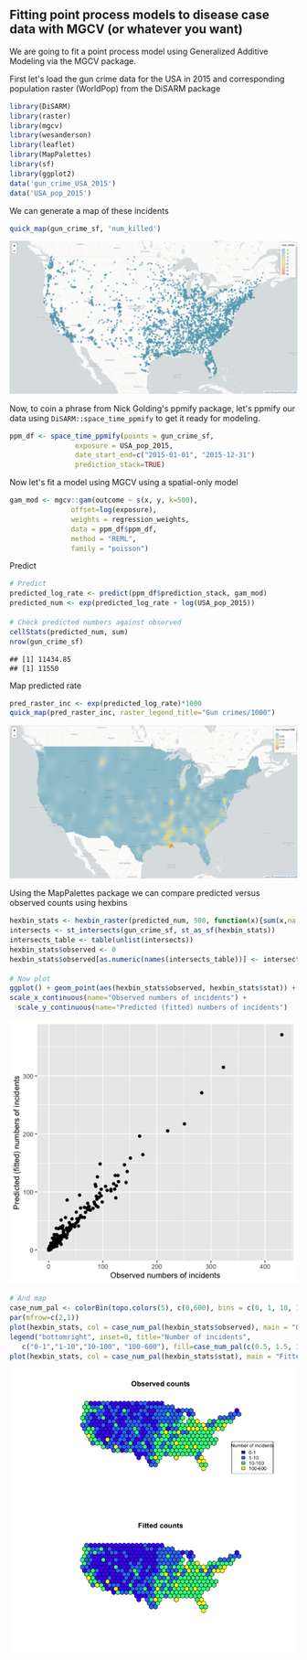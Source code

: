 ## Fitting point process models to disease case data with MGCV (or whatever you want)
We are going to fit a point process model using Generalized Additive Modeling via the MGCV package. 

First let's load the gun crime data for the USA in 2015 and corresponding population raster (WorldPop) from the DiSARM package


```r
library(DiSARM)
library(raster)
library(mgcv)
library(wesanderson)
library(leaflet)
library(MapPalettes)
library(sf)
library(ggplot2)
data('gun_crime_USA_2015')
data('USA_pop_2015')
```

We can generate a map of these incidents
```r
quick_map(gun_crime_sf, 'num_killed')
```

![](gun_crime_mgcv_files/figure-gfm/map_crimes-1.png)<!-- -->

Now, to coin a phrase from Nick Golding's ppmify package, let's ppmify our data using `DiSARM::space_time_ppmify` to get it ready for modeling. 
```r
ppm_df <- space_time_ppmify(points = gun_crime_sf,
                exposure = USA_pop_2015,
                date_start_end=c("2015-01-01", "2015-12-31")
                prediction_stack=TRUE)
```

Now let's fit a model using MGCV using a spatial-only model
```r
gam_mod <- mgcv::gam(outcome ~ s(x, y, k=500),
               offset=log(exposure),
               weights = regression_weights,
               data = ppm_df$ppm_df,
               method = "REML",
               family = "poisson")
```

Predict 
```r
# Predict
predicted_log_rate <- predict(ppm_df$prediction_stack, gam_mod)
predicted_num <- exp(predicted_log_rate + log(USA_pop_2015))

# Check predicted numbers against observed
cellStats(predicted_num, sum)
nrow(gun_crime_sf)
```

    ## [1] 11434.85
    ## [1] 11550

Map predicted rate
```r
pred_raster_inc <- exp(predicted_log_rate)*1000
quick_map(pred_raster_inc, raster_legend_title="Gun crimes/1000")
```
![](gun_crime_mgcv_files/figure-gfm/pred_inc.png)<!-- -->

Using the MapPalettes package we can compare predicted versus observed counts using hexbins
```r
hexbin_stats <- hexbin_raster(predicted_num, 500, function(x){sum(x,na.rm=T)})
intersects <- st_intersects(gun_crime_sf, st_as_sf(hexbin_stats))
intersects_table <- table(unlist(intersects))
hexbin_stats$observed <- 0
hexbin_stats$observed[as.numeric(names(intersects_table))] <- intersects_table

# Now plot
ggplot() + geom_point(aes(hexbin_stats$observed, hexbin_stats$stat)) +
scale_x_continuous(name="Observed numbers of incidents") + 
  scale_y_continuous(name="Predicted (fitted) numbers of incidents")
```
![](gun_crime_mgcv_files/figure-gfm/observed_fitted.png)<!-- -->

```r
# And map
case_num_pal <- colorBin(topo.colors(5), c(0,600), bins = c(0, 1, 10, 100, 600))
par(mfrow=c(2,1))
plot(hexbin_stats, col = case_num_pal(hexbin_stats$observed), main = "Observed counts", asp=1)
legend("bottomright", inset=0, title="Number of incidents",
   c("0-1","1-10","10-100", "100-600"), fill=case_num_pal(c(0.5, 1.5, 10.5, 100.5)), horiz=FALSE, cex=0.8)
plot(hexbin_stats, col = case_num_pal(hexbin_stats$stat), main = "Fitted counts", asp=1)
```
![](gun_crime_mgcv_files/figure-gfm/observed_fitted_hexbin.png)<!-- -->